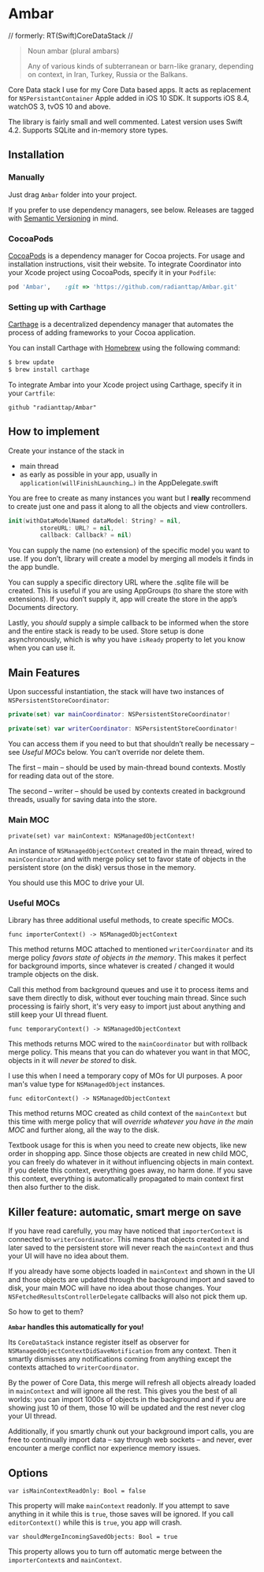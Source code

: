 # Ambar
// formerly: RT(Swift)CoreDataStack //

> Noun
> ambar (plural ambars)
>
> Any of various kinds of subterranean or barn-like granary, depending on context, in Iran, Turkey, Russia or the Balkans.

Core Data stack I use for my Core Data based apps. It acts as replacement for `NSPersistantContainer` Apple added in iOS 10 SDK. It supports iOS 8.4, watchOS 3, tvOS 10 and above.

The library is fairly small and well commented. Latest version uses Swift 4.2. Supports SQLite and in-memory store types.

## Installation

### Manually 

Just drag `Ambar` folder into your project.

If you prefer to use dependency managers, see below. 
Releases are tagged with [Semantic Versioning](https://semver.org) in mind.

### CocoaPods

[CocoaPods](https://cocoapods.org) is a dependency manager for Cocoa projects. For usage and installation instructions, visit their website. To integrate Coordinator into your Xcode project using CocoaPods, specify it in your `Podfile`:

```ruby
pod 'Ambar', 	:git => 'https://github.com/radianttap/Ambar.git'
```

### Setting up with Carthage

[Carthage](https://github.com/Carthage/Carthage) is a decentralized dependency manager that automates the process of adding frameworks to your Cocoa application.

You can install Carthage with [Homebrew](http://brew.sh/) using the following command:

```bash
$ brew update
$ brew install carthage
```

To integrate Ambar into your Xcode project using Carthage, specify it in your `Cartfile`:

```ogdl
github "radianttap/Ambar"
```

## How to implement 

Create your instance of the stack in

* main thread
* as early as possible in your app, usually in `application(willFinishLaunching…)` in the AppDelegate.swift

You are free to create as many instances you want but I **really** recommend to create just one and pass it along to all the objects and view controllers. 

```swift
init(withDataModelNamed dataModel: String? = nil,
	     storeURL: URL? = nil,
	     callback: Callback? = nil)
```

You can supply the name (no extension) of the specific model you want to use. If you don’t, library will create a model by merging all models it finds in the app bundle.

You can supply a specific directory URL where the .sqlite file will be created. This is useful if you are using AppGroups (to share the store with extensions). If you don’t supply it, app will create the store in the app’s Documents directory.

Lastly, you *should* supply a simple callback to be informed when the store and the entire stack is ready to be used. Store setup is done asynchronously, which is why you have `isReady` property to let you know when you can use it.

## Main Features

Upon successful instantiation, the stack will have two instances of `NSPersistentStoreCoordinator`: 

```swift
private(set) var mainCoordinator: NSPersistentStoreCoordinator!

private(set) var writerCoordinator: NSPersistentStoreCoordinator!
```

You can access them if you need to but that shouldn’t really be necessary – see _Useful MOCs_ below. You can’t override nor delete them.

The first – main – should be used by main-thread bound contexts.  Mostly for reading data out of the store.

The second – writer – should be used by contexts created in background threads, usually for saving data into the store.

### Main MOC

```
private(set) var mainContext: NSManagedObjectContext!
```

An instance of `NSManagedObjectContext` created in the main thread, wired to `mainCoordinator` and with merge policy set to favor state of objects in the persistent store (on the disk) versus those in the memory.

You should use this MOC to drive your UI.

### Useful MOCs

Library has three additional useful methods, to create specific MOCs.

```
func importerContext() -> NSManagedObjectContext
```

This method returns MOC attached to mentioned `writerCoordinator` and its merge policy *favors state of objects in the memory*. This makes it perfect for background imports, since whatever is created / changed it would trample objects on the disk.

Call this method from background queues and use it to process items and save them directly to disk, without ever touching main thread. Since such processing is fairly short, it's very easy to import just about anything and still keep your UI thread fluent.

```
func temporaryContext() -> NSManagedObjectContext
```

This methods returns MOC wired to the `mainCoordinator` but with rollback merge policy. This means that you can do whatever you want in that MOC, objects in it will *never be stored* to disk.

I use this when I need a temporary copy of MOs for UI purposes. A poor man's value type for `NSManagedObject` instances.

```
func editorContext() -> NSManagedObjectContext
```

This method returns MOC created as child context of the `mainContext` but this time with merge policy that will *override whatever you have in the main MOC* and further along, all the way to the disk.

Textbook usage for this is when you need to create new objects, like new order in shopping app. Since those objects are created in new child MOC, you can freely do whatever in it without influencing objects in main context. If you delete this context, everything goes away, no harm done. If you save this context, everything is automatically propagated to main context first then also further to the disk.

## Killer feature: automatic, smart merge on save

If you have read carefully, you may have noticed that `importerContext` is connected to `writerCoordinator`. This means that objects created in it and later saved to the persistent store will never reach the `mainContext` and thus your UI will have no idea about them.

If you already have some objects loaded in `mainContext` and shown in the UI and those objects are updated through the background import and saved to disk, your main MOC will have no idea about those changes. Your `NSFetchedResultsControllerDelegate` callbacks will also not pick them up.

So how to get to them?

**`Ambar` handles this automatically for you!**

Its `CoreDataStack` instance register itself as observer for `NSManagedObjectContextDidSaveNotification` from any context. Then it smartly dismisses any notifications coming from anything except the contexts attached to `writerCoordinator`.

By the power of Core Data, this merge will refresh all objects already loaded in `mainContext` and will ignore all the rest. This gives you the best of all worlds: you can import 1000s of objects in the background and if you are showing just 10 of them, those 10 will be updated and the rest never clog your UI thread.

Additionally, if you smartly chunk out your background import calls, you are free to continually import data – say through web sockets – and never, ever encounter a merge conflict nor experience memory issues.

## Options

```
var isMainContextReadOnly: Bool = false
```

This property will make `mainContext` readonly. If you attempt to save anything in it while this is `true`, those saves will be ignored. If you call `editorContext()` while this is `true`, you app will crash.

```
var shouldMergeIncomingSavedObjects: Bool = true
```

This property allows you to turn off automatic merge between the `importerContext`s and `mainContext`.


